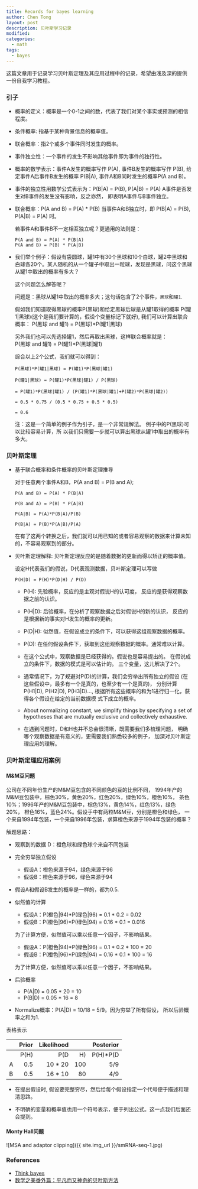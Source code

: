 ```yaml
---
title: Records for bayes learning
author: Chen Tong
layout: post
description: 贝叶斯学习记录
modified:
categories:
  - math
tags:
  - bayes
---
```


这篇文章用于记录学习贝叶斯定理及其应用过程中的记录，希望由浅及深的提供
一份自我学习教程。

### 引子

* 概率的定义：概率是一个0-1之间的数，代表了我们对某个事实或预测的相信程度。

* 条件概率: 指基于某种背景信息的概率值。

* 联合概率：指2个或多个事件同时发生的概率。

* 事件独立性：一个事件的发生不影响其他事件即为事件的独行性。

* 概率的数学表示：事件A发生的概率写作 P(A), 事件B发生的概率写作 P(B), 
  给定事件A后事件B发生的概率 P(B|A), 事件A和B同时发生的概率P(A and B)。

* 事件的独立性用数学公式表示为：P(B|A) = P(B), P(A|B) = P(A) 
  A事件是否发生对B事件的发生没有影响，反之亦然，
  即表明A事件与B事件独立。

* 联合概率：P(A and B) = P(A) * P(B) 当事件A和B独立时，即
  P(B|A) = P(B), P(A|B) = P(A) 时。

  若事件A和事件B不一定相互独立呢？更通用的法则是：

  ```
  P(A and B) = P(A) * P(B|A)
  P(A and B) = P(B) * P(A|B)
  ```

* 我们举个例子：假设有袋圆球，罐1中有30个黑球和10个白球，罐2中黑球和白球各20个。某人随机的从一个罐子中取出一粒球，发现是黑球，问这个黑球从罐1中取出的概率有多大？

  这个问题怎么解答呢？

  问题是：黑球从罐1中取出的概率多大；这句话包含了2个事件，`黑球`和`罐1`.

  假如我们知道取得黑球的概率P(黑球)和给定黑球后球是从罐1取得的概率
  P(罐1|黑球)(这个是我们要计算的，假设个变量标记下就好), 
  我们可以计算出联合概率：
  P(黑球 and 罐1) = P(黑球)*P(罐1|黑球)

  另外我们也可以先选择罐1，然后再取出黑球，这样联合概率就是：	
  P(黑球 and 罐1) = P(罐1)*P(黑球|罐1)

  综合以上2个公式，我们就可以得到：
  
  ```
  P(黑球)*P(罐1|黑球) = P(罐1)*P(黑球|罐1)

  P(罐1|黑球) = P(罐1)*P(黑球|罐1) / P(黑球)
	              
  = P(罐1)*P(黑球|罐1) / (P(罐1)*P(黑球|罐1)+P(罐2)*P(黑球|罐2))

  = 0.5 * 0.75 / (0.5 * 0.75 + 0.5 * 0.5)

  = 0.6	
  ```

  注：这是一个简单的例子作为引子，是一个非常规解法。
  例子中的P(黑球)可以比较容易计算，所
  以我们只需要一步就可以算出黑球从罐1中取出的概率有多大。

### 贝叶斯定理

* 基于联合概率和条件概率的贝叶斯定理推导

  对于任意两个事件A和B，P(A and B) = P(B and A);

  ```
  P(A and B) = P(A) * P(B|A)

  P(B and A) = P(B) * P(A|B)

  P(A|B) = P(A)*P(B|A)/P(B)

  P(B|A) = P(B)*P(A|B)/P(A)
  ```

  在有了这两个转换之后，我们就可以用已知的或者容易观察的数据来计算未知
  的，不容易观察到的部分。

* 贝叶斯定理解释: 贝叶斯定理反应的是随着数据的更新而得以矫正的概率值。

  设定H代表我们的假说，D代表观测数据，贝叶斯定理可以写做

  ```
  P(H|D) = P(H)*P(D|H) / P(D)
  ```  
  
  * P(H): 先验概率，反应的是主观对假说H的认可度，
		  反应的是获得观察数据之前的认识。

  * P(H|D): 后验概率，在分析了观察数据之后对假说H的新的认识，
			反应的是根据新的事实对H发生的概率的更新。

  * P(D|H): 似然值，在假设成立的条件下，可以获得这组观察数据的概率。

  * P(D): 在任何假设条件下，获取到这组观察数据的概率。通常难以计算。

  * 在这个公式中，观察数据是已经获得的。假说也是容易提出的。
    在假说成立的条件下，数据的模式是可以估计的。
	三个变量，这儿解决了2个。

  * 通常情况下，为了规避对P(D)的计算，我们会穷举出所有独立的假设 
    (在这些假设中，最多有一个是真的，也至少有一个是真的)，
	分别计算P(H1|D), P(H2|D), P(H3|D)..., 
	根据所有这些概率的和为1进行归一化，获得各个假设在给定的当前数据模
	式下成立的概率。

  * About normalizing constant, we simplify things by specifying a set
    of hypotheses that are mutually exclusive and collectively
	exhaustive.
  
  * 在遇到问题时，D和H也并不总会很清晰，既需要我们多梳理问题，
    明确哪个观察数据是有意义的，更需要我们熟悉较多的例子，
	加深对贝叶斯定理应用的理解。

### 贝叶斯定理应用案例

#### M&M豆问题

公司在不同年份生产的M&M豆包含的不同颜色的豆的比例不同，
1994年产的M&M豆包装中，棕色30%，黄色20%，红色20%，绿色10%，橙色10%，
茶色10%；1996年产的M&M豆包装中，棕色13%，黄色14%，红色13%，绿色20%，
橙色16%，蓝色24%。假设手中有两粒M&M豆，分别是橙色和绿色，
一个来自1994年包装，一个来自1996年包装，求算橙色来源于1994年包装的概率？


解题思路：

  * 观察到的数据 D：橙色球和绿色球个来自不同包装
  
  * 完全穷举独立假设
    
    * 假设A：橙色来源于94，绿色来源于96
	* 假设B：橙色来源于96，绿色来源于94

  * 假设A和假设B发生的概率是一样的，都为0.5.

  * 似然值的计算
  	
    * 假设A：P(橙色|94)*P(绿色|96) = 0.1 * 0.2 = 0.02
	* 假设B：P(橙色|96)*P(绿色|94) = 0.16 * 0.1 = 0.016

	为了计算方便，似然值可以乘以任意一个因子，不影响结果。

    * 假设A：P(橙色|94)*P(绿色|96) = 0.1  * 0.2 * 100 = 20
	* 假设B：P(橙色|96)*P(绿色|94) = 0.16 * 0.1 * 100 = 16

	为了计算方便，似然值可以乘以任意一个因子，不影响结果。

  * 后验概率
  
    * P(A|D) = 0.05 * 20 = 10
	* P(B|D) = 0.05 * 16 = 8

  * Normalize概率：P(A|D) = 10/18 = 5/9。因为穷举了所有假设，
    所以后验概率之和为1.

表格表示

|   |Prior   |Likelihood  |              | Posterior    |
|---|-------:|-----------:|-------------:|-------------:|
|   |P(H)    |P(D|H)      | P(H)*P(D|H)  | P(H|D)       |
|A  |0.5     |10 * 20     |100           |5/9           |
|B  |0.5     |16 * 10     |80            |4/9           |

* 在提出假设时, 假设要完整穷尽，然后给每个假设指定一个代号便于描述和理清思路。

* 不明确的变量和概率值也用一个符号表示，便于列出公式。这一点我们后面还会提到。


#### Monty Hall问题






![MSA and adaptor clipping]({{ site.img_url }}/smRNA-seq-1.jpg)

### References

* [Think bayes](https://github.com/AllenDowney/ThinkBayes)
* [数学之美番外篇：平凡而又神奇的贝叶斯方法](http://mindhacks.cn/2008/09/21/the-magical-bayesian-method/)

